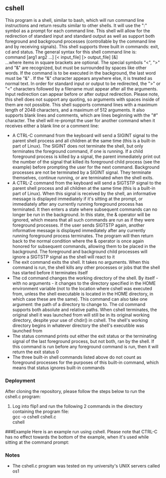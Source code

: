 ## cshell
This program is a shell, similar to bash, which will run command line instructions and return results similar to other shells. It will use the ":" symbol as a prompt for each command line. This shell will allow for the redirection of standard input and standard output as well as support both foreground and background processes (controllable by the command line and by receiving signals). This shell supports three built in commands: exit, cd and status. The general syntax for this shell command line is:\
    command [arg1 arg2 ...] [< input_file] [> output_file] [&]\
...where items in square brackets are optional. The special symbols "<", ">" and "&" are recognized, but must be surrounded by spaces like other words. If the command is to be executed in the background, the last word must be "&" . If the "&" character appears anywhere else, it is treated as normal text. In order for standard input or output to be redirected, the ">" or "<" characters followed by a filename must appear after all the arguments. Input redirection can appear before or after output redirection. Please note, this shell does not support any quoting, so arguments with spaces inside of them are not possible.  This shell supports command lines with a maximum length of 2048 characters, and a maximum of 512 arguments. It also supports blank lines and comments, which are lines beginning with the "#" character. The shell will re-prompt the user for another command when it receives either a blank line or a comment line:
- A CTRL-C command from the keyboard will send a SIGINT signal to the parent shell process and all children at the same time (this is a built-in part of Linux). The SIGINT does not terminate the shell, but only terminates the foreground command, if one is running. If a child foreground process is killed by a signal, the parent immediately print out the number of the signal that killed its foreground child process (see the example) before prompting the user for the next command. Background processes are not be terminated by a SIGINT signal. They terminate themselves, continue running, or are terminated when the shell exits.
- A CTRL-Z command from the keyboard will send a SIGTSTP signal to the parent shell process and all children at the same time (this is a built-in part of Linux). When this signal is received by the shell, an informative message is displayed immediately if it's sitting at the prompt, or immediately after any currently running foreground process has terminated. It then enters a state where subsequent commands can no longer be run in the background. In this state, the & operator will be ignored, which means that all such commands are run as if they were foreground processes. If the user sends SIGTSTP again, another informative message is displayed immediately after any currently running foreground process terminates. The program will then return back to the normal condition where the & operator is once again honored for subsequent commands, allowing them to be placed in the background. The foreground and background child processes will ignore a SIGTSTP signal as the shell will react to it
- The exit command exits the shell. It takes no arguments.  When this command is run, the shell kills any other processes or jobs that the shell has started before it terminates itself
- The cd command changes the working directory of the shell. By itself - with no arguments - it changes to the directory specified in the HOME environment variable (not to the location where cshell was executed from, unless the shell executable is located in the HOME directory, in which case these are the same). This command can also take one argument: the path of a directory to change to. The cd command supports both absolute and relative paths. When cshell terminates, the original shell it was launched from will still be in its original working directory, despite your use of chdir() in cshell. The shell's working directory begins in whatever directory the shell's executible was launched from
- The status command prints out either the exit status or the terminating signal of the last foreground process, but not both, ran by the shell. If this command is run before any foreground command is run, then it will return the exit status 0
- The three built-in shell commands listed above do not count as foreground processes for the purposes of this built-in command, which means that status ignores built-in commands

### Deployment
After cloning the repository, please follow the steps below to run the cshell.c program:
1) Log into flip1 and run the following 2 commands in the directory containing the program file:\
    gcc -o cshell cshell.c\
    cshell

###Example
Here is an example run using cshell. Please note that CTRL-C has no effect towards the bottom of the example, when it's used while sitting at the command prompt:

[](example-output.png)

### Notes
- The cshell.c program was tested on my university's UNIX servers called os1
